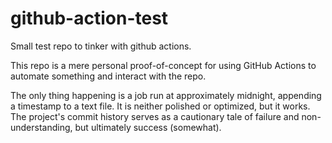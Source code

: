 # github-action-test
Small test repo to tinker with github actions.

This repo is a mere personal proof-of-concept for using GitHub Actions to automate something and interact with the repo. 

The only thing happening is a job run at approximately midnight, appending a timestamp to a text file. It is neither polished or optimized, but it works. The project's commit history serves as a cautionary tale of failure and non-understanding, but ultimately success (somewhat).

